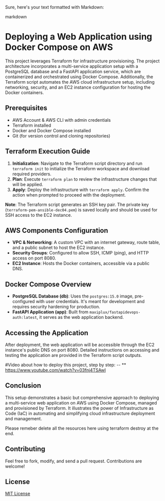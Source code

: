 Sure, here's your text formatted with Markdown:

markdown
# Deploying a Web Application using Docker Compose on AWS

This project leverages Terraform for infrastructure provisioning. The project architecture incorporates a multi-service application setup with a PostgreSQL database and a FastAPI application service, which are containerized and orchestrated using Docker Compose. Additionally, the Terraform script automates the AWS cloud infrastructure setup, including networking, security, and an EC2 instance configuration for hosting the Docker containers.

## Prerequisites

- AWS Account & AWS CLI with admin credentials
- Terraform installed
- Docker and Docker Compose installed
- Git (for version control and cloning repositories)

## Terraform Execution Guide

1. **Initialization**: Navigate to the Terraform script directory and run `terraform init` to initialize the Terraform workspace and download required providers.
2. **Plan**: Execute `terraform plan` to review the infrastructure changes that will be applied.
3. **Apply**: Deploy the infrastructure with `terraform apply`. Confirm the action when prompted to proceed with the deployment.

**Note**: The Terraform script generates an SSH key pair. The private key (`terraform-pem-ansible-dec04.pem`) is saved locally and should be used for SSH access to the EC2 instance.

## AWS Components Configuration

- **VPC & Networking**: A custom VPC with an internet gateway, route table, and a public subnet to host the EC2 instance.
- **Security Groups**: Configured to allow SSH, ICMP (ping), and HTTP access on port 8080.
- **EC2 Instance**: Hosts the Docker containers, accessible via a public DNS.

## Docker Compose Overview

- **PostgreSQL Database (db)**: Uses the `postgres:15.0` image, pre-configured with user credentials. It's meant for development and requires security hardening for production.
- **FastAPI Application (app)**: Built from `maxiplux/fastapidevops-auth:latest`, it serves as the web application backend.

## Accessing the Application

After deployment, the web application will be accessible through the EC2 instance's public DNS on port 8080. Detailed instructions on accessing and testing the application are provided in the Terraform script outputs.

#Video about how to deploy this project, step by step:
-- ** https://www.youtube.com/watch?v=03fnj4TSAwI


## Conclusion

This setup demonstrates a basic but comprehensive approach to deploying a multi-service web application on AWS using Docker Compose, managed and provisioned by Terraform. It illustrates the power of Infrastructure as Code (IaC) in automating and simplifying cloud infrastructure deployment and management.

Please remeber delete all the resources here using terraform destroy at the end.
 






Contributing
------------

Feel free to fork, modify, and send a pull request. Contributions are welcome!

License
-------

[MIT License](LICENSE)


